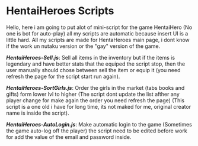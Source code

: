 # HentaiHeroes Scripts

Hello, here i am going to put alot of mini-script for the game HentaiHero (No one is bot for auto-play) all my scripts are automatic because insert UI is a little hard.
All my scripts are made for HentaHeroes main page, i dont know if the work un nutaku version or the "gay" version of the game.

***HentaiHeroes-Sell.js***: Sell all items in the inventory but if the items is legendary and have better stats that the equiped the script stop, then the user manually should chose between sell the item or equip it (you need refresh the page for the script start run again).

***HentaiHeroes-SortGirls.js***: Order the girls in the market (tabs books and gifts) form lower lvl to higher (The script dont update the list afther any player change for make again the order you need refresh the page) (This script is a one old i have for long time, its not maked for me, original creator name is inside the script).

***HentaiHeroes-AutoLogin.js***: Make automatic login to the game (Sometimes the game auto-log off the player) the script need to be edited before work for add the value of the email and password inside.
